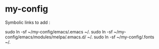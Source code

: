 # my-config

Symbolic links to add :

sudo ln -sf ~/my-config/emacs/.emacs ~/.
sudo ln -sf ~/my-config/emacs/modules/melpa/.emacs.d/ ~/.
sudo ln -sf ~/my-config/.fonts ~/.